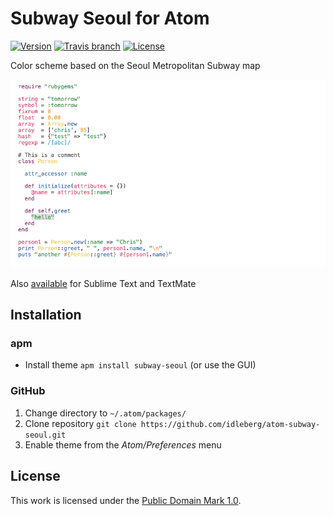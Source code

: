 # Subway Seoul for Atom

[![Version](https://img.shields.io/apm/v/subway-seoul.svg?style=flat-square)](https://atom.io/themes/subway-seoul)
[![Travis branch](https://img.shields.io/travis/idleberg/atom-subway-seoul/master.svg?style=flat-square)](https://travis-ci.org/idleberg/atom-subway-seoul)
[![License](https://img.shields.io/apm/l/subway-seoul.svg?style=flat-square)](http://creativecommons.org/publicdomain/zero/1.0/legalcode)

Color scheme based on the Seoul Metropolitan Subway map

![Screenshot](https://raw.githubusercontent.com/idleberg/atom-subway-seoul/master/preview.png)

Also [available](https://github.com/idleberg/Subway.tmTheme) for Sublime Text and TextMate

## Installation

### apm

* Install theme `apm install subway-seoul` (or use the GUI)

### GitHub

1. Change directory to `~/.atom/packages/`
2. Clone repository `git clone https://github.com/idleberg/atom-subway-seoul.git`
3. Enable theme from the *Atom/Preferences* menu

## License

This work is licensed under the [Public Domain Mark 1.0](LICENSE.md).